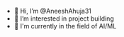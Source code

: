 - 👋 Hi, I’m @AneeshAhuja31
- 👀 I’m interested in project building
- 🌱 I'm currently in the field of AI/ML
<!---
AneeshAhuja31/AneeshAhuja31 is a ✨ special ✨ repository because its `README.md` (this file) appears on your GitHub profile.
You can click the Preview link to take a look at your changes.
--->
